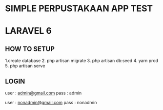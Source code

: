 # SIMPLE PERPUSTAKAAN APP TEST
# LARAVEL 6

## HOW TO SETUP
1.create database
2. php artisan migrate
3. php artisan db:seed
4. yarn prod
5. php artisan serve


## LOGIN
user : admin@gmail.com
pass : admin

user : nonadmin@gmail.com
pass : nonadmin